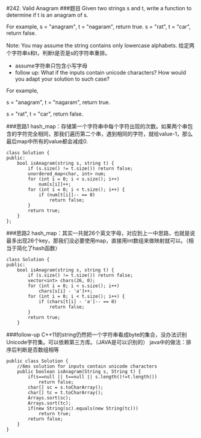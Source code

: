 #242. Valid Anagram
###题目
Given two strings s and t, write a function to determine if t is an anagram of s.

For example,
s = "anagram", t = "nagaram", return true.
s = "rat", t = "car", return false.

Note:
You may assume the string contains only lowercase alphabets.
给定两个字符串s和t，判断t是否是s的字符串重排。
 - assume字符串只包含小写字母
 - follow up: What if the inputs contain unicode characters? How would you adapt your solution to such case?

For example,

s = "anagram", t = "nagaram", return true.

s = "rat", t = "car", return false.

###思路1
hash_map：存储第一个字符串中每个字符出现的次数。如果两个串包含的字符完全相同，那我们遍历第二个串，遇到相同的字符，就给value-1，那么最后map中所有的value都会减成0.

```
class Solution {
public:
    bool isAnagram(string s, string t) {
        if (s.size() != t.size()) return false;
        unordered_map<char, int> num;
        for (int i = 0; i < s.size(); i++)
            num[s[i]]++;
        for (int i = 0; i < t.size(); i++) {
            if (num[t[i]]-- == 0)
                return false;
        }
        return true;
    }
};
```


###思路2
hash_map：其实一共就26个英文字母，对应到上一中思路，也就是说最多出现26个key，那我们没必要使用map，直接用int数组来做映射就可以。（相当于简化了hash函数）

```
class Solution {
public:
    bool isAnagram(string s, string t) {
        if (s.size() != t.size()) return false;
        vector<int> chars(26, 0);
        for (int i = 0; i < s.size(); i++)
            chars[s[i] - 'a']++;
        for (int i = 0; i < t.size(); i++) {
            if (chars[t[i] - 'a']-- == 0)
                return false;
        }
        return true;
    }
```


###follow-up
C++11的string仍然把一个字符串看成byte的集合，没办法识别Unicode字符集。可以依赖第三方库。（JAVA是可以识别的）
java中的做法：排序后判断是否数组相等
```
public class Solution {
    //6ms solution for inputs contain unicode characters
    public boolean isAnagram(String s, String t) {
        if(s==null || t==null || s.length()!=t.length())
            return false;
        char[] sc = s.toCharArray();
        char[] tc = t.toCharArray();
        Arrays.sort(sc);
        Arrays.sort(tc);
        if(new String(sc).equals(new String(tc)))
            return true;
        return false;
    }
}
```
